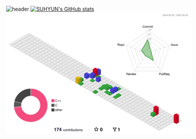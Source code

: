 ![header](https://capsule-render.vercel.app/api?type=waving&color=0:87CEFA,100:8A2BE2&text=Welcome%20to%20Suhyun's%20GitHub%20😘&animation=twinkling&fontSize=35&fontAlignY=40&fontAlign=50&height=250)
[![SUHYUN's GitHub stats](https://github-readme-stats.vercel.app/api?username=agnesAqr&include_all_commits=true&theme=jolly&hide_border=true&count_private=true)](https://github.com/agnesAqr/github-readme-stats)
![](./profile-3d-contrib/profile-gitblock.svg)
